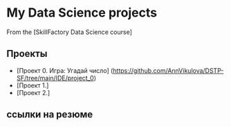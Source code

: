 # My Data Science projects
From the [SkillFactory Data Science course]

##  Проекты

* [Проект 0. Игра: Угадай число] (https://github.com/AnnVikulova/DSTP-SF/tree/main/IDE/project_0)
* [Проект 1.]
* [Проект 2.]

## ссылки на резюме

